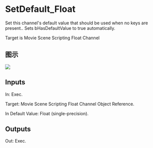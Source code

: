 # SetDefault_Float

Set this channel's default value that should be used when no keys are present.. Sets bHasDefaultValue to true automatically.

Target is Movie Scene Scripting Float Channel

## 图示

![]($-20221218-20502913.png)

## Inputs

In: Exec.

Target: Movie Scene Scripting Float Channel Object Reference.

In Default Value: Float (single-precision).  

## Outputs

Out: Exec.

